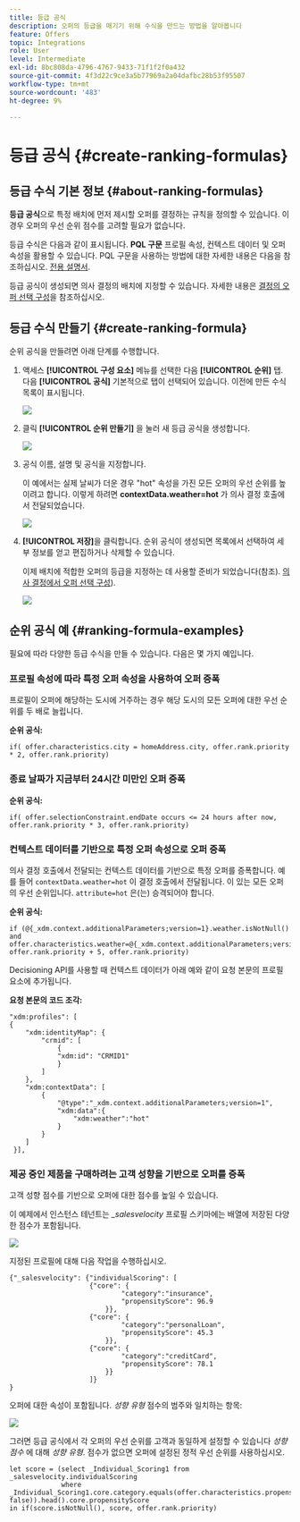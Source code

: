 ```yaml
---
title: 등급 공식
description: 오퍼의 등급을 매기기 위해 수식을 만드는 방법을 알아봅니다
feature: Offers
topic: Integrations
role: User
level: Intermediate
exl-id: 8bc808da-4796-4767-9433-71f1f2f0a432
source-git-commit: 4f3d22c9ce3a5b77969a2a04dafbc28b53f95507
workflow-type: tm+mt
source-wordcount: '483'
ht-degree: 9%

---
```


# 등급 공식 {#create-ranking-formulas}

## 등급 수식 기본 정보 {#about-ranking-formulas}

**등급 공식**&#x200B;으로 특정 배치에 먼저 제시할 오퍼를 결정하는 규칙을 정의할 수 있습니다. 이 경우 오퍼의 우선 순위 점수를 고려할 필요가 없습니다.

등급 수식은 다음과 같이 표시됩니다. **PQL 구문** 프로필 속성, 컨텍스트 데이터 및 오퍼 속성을 활용할 수 있습니다. PQL 구문을 사용하는 방법에 대한 자세한 내용은 다음을 참조하십시오. [전용 설명서](https://experienceleague.adobe.com/docs/experience-platform/segmentation/pql/overview.html).

등급 공식이 생성되면 의사 결정의 배치에 지정할 수 있습니다. 자세한 내용은 [결정의 오퍼 선택 구성](../offer-activities/configure-offer-selection.md)을 참조하십시오.

## 등급 수식 만들기 {#create-ranking-formula}

순위 공식을 만들려면 아래 단계를 수행합니다.

1. 액세스 **[!UICONTROL 구성 요소]** 메뉴를 선택한 다음 **[!UICONTROL 순위]** 탭. 다음 **[!UICONTROL 공식]** 기본적으로 탭이 선택되어 있습니다. 이전에 만든 수식 목록이 표시됩니다.

   ![](../assets/rankings-list.png)

1. 클릭 **[!UICONTROL 순위 만들기]** 을 눌러 새 등급 공식을 생성합니다.

   ![](../assets/ranking-create-formula.png)

1. 공식 이름, 설명 및 공식을 지정합니다.

   이 예에서는 실제 날씨가 더운 경우 &quot;hot&quot; 속성을 가진 모든 오퍼의 우선 순위를 높이려고 합니다. 이렇게 하려면 **contextData.weather=hot** 가 의사 결정 호출에서 전달되었습니다.

   ![](../assets/ranking-syntax.png)

1. **[!UICONTROL 저장]**&#x200B;을 클릭합니다. 순위 공식이 생성되면 목록에서 선택하여 세부 정보를 얻고 편집하거나 삭제할 수 있습니다.

   이제 배치에 적합한 오퍼의 등급을 지정하는 데 사용할 준비가 되었습니다(참조). [의사 결정에서 오퍼 선택 구성](../offer-activities/configure-offer-selection.md)).

   ![](../assets/ranking-formula-created.png)

## 순위 공식 예 {#ranking-formula-examples}

필요에 따라 다양한 등급 수식을 만들 수 있습니다. 다음은 몇 가지 예입니다.

<!--
Boost by offer ID

Boost the priority of an offer with the offer ID *xcore:personalized-offer:13d213cd4cb328ec* by 5.

**Ranking formula:**

```
if( offer._id = "xcore:personalized-offer:13d213cd4cb328ec", offer.rank.priority + 5, offer.rank.priority)
```

Change the offer priority based on a certain profile attribute

Set the offer priority to 30 for offer *xcore:personalized-offer:13d213cd4cb328ec* if the user lives in the city of Bondi.

**Ranking formula:**

```
if( offer._id = "xcore:personalized-offer:13d213cd4cb328ec" and homeAddress.city.equals("Bondi", false), 30, offer.rank.priority)
```

Boost multiple offers by offer ID based on the presence of a profile's segment membership

Boost the priority of offers based on whether the user is a member of a priority segment, which is configured as an attribute in the offer.

**Ranking formula:**

```
if( segmentMembership.get("ups").get(offer.characteristics.prioritySegmentId).status in (["realized","existing"]), offer.rank.priority + 10, offer.rank.priority)
```
-->

### 프로필 속성에 따라 특정 오퍼 속성을 사용하여 오퍼 증폭

프로필이 오퍼에 해당하는 도시에 거주하는 경우 해당 도시의 모든 오퍼에 대한 우선 순위를 두 배로 늘립니다.

**순위 공식:**

```
if( offer.characteristics.city = homeAddress.city, offer.rank.priority * 2, offer.rank.priority)
```

### 종료 날짜가 지금부터 24시간 미만인 오퍼 증폭

**순위 공식:**

```
if( offer.selectionConstraint.endDate occurs <= 24 hours after now, offer.rank.priority * 3, offer.rank.priority)
```

### 컨텍스트 데이터를 기반으로 특정 오퍼 속성으로 오퍼 증폭

의사 결정 호출에서 전달되는 컨텍스트 데이터를 기반으로 특정 오퍼를 증폭합니다. 예를 들어 `contextData.weather=hot` 이 결정 호출에서 전달됩니다. 이 있는 모든 오퍼의 우선 순위입니다. `attribute=hot` 은(는) 승격되어야 합니다.

**순위 공식:**

```
if (@{_xdm.context.additionalParameters;version=1}.weather.isNotNull()
and offer.characteristics.weather=@{_xdm.context.additionalParameters;version=1}.weather, offer.rank.priority + 5, offer.rank.priority)
```

Decisioning API를 사용할 때 컨텍스트 데이터가 아래 예와 같이 요청 본문의 프로필 요소에 추가됩니다.

**요청 본문의 코드 조각:**

```
"xdm:profiles": [
{
    "xdm:identityMap": {
        "crmid": [
            {
            "xdm:id": "CRMID1"
            }
        ]
    },
    "xdm:contextData": [
        {
            "@type":"_xdm.context.additionalParameters;version=1",
            "xdm:data":{
                "xdm:weather":"hot"
            }
        }
    ]
 }],
```

### 제공 중인 제품을 구매하려는 고객 성향을 기반으로 오퍼를 증폭

고객 성향 점수를 기반으로 오퍼에 대한 점수를 높일 수 있습니다.

이 예제에서 인스턴스 테넌트는 *_salesvelocity* 프로필 스키마에는 배열에 저장된 다양한 점수가 포함됩니다.

![](../assets/ranking-example-schema.png)

지정된 프로필에 대해 다음 작업을 수행하십시오.

```
{"_salesvelocity": {"individualScoring": [
                    {"core": {
                            "category":"insurance",
                            "propensityScore": 96.9
                        }},
                    {"core": {
                            "category":"personalLoan",
                            "propensityScore": 45.3
                        }},
                    {"core": {
                            "category":"creditCard",
                            "propensityScore": 78.1
                        }}
                    ]}
}
```

오퍼에 대한 속성이 포함됩니다. *성향 유형* 점수의 범주와 일치하는 항목:

![](../assets/ranking-example-propensityType.png)

그러면 등급 공식에서 각 오퍼의 우선 순위를 고객과 동일하게 설정할 수 있습니다 *성향 점수* 에 대해 *성향 유형*. 점수가 없으면 오퍼에 설정된 정적 우선 순위를 사용하십시오.

```
let score = (select _Individual_Scoring1 from _salesvelocity.individualScoring
             where _Individual_Scoring1.core.category.equals(offer.characteristics.propensityType, false)).head().core.propensityScore
in if(score.isNotNull(), score, offer.rank.priority)
```
